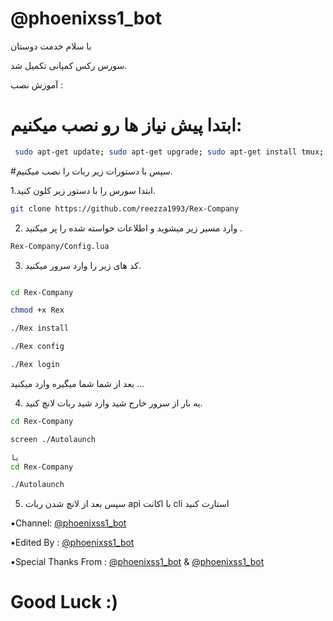 # @phoenixss1_bot
با سلام خدمت دوستان 

 سورس رکس کمپانی تکمیل شد.

 آموزش نصب :

# ابتدا پیش نیاز ها رو نصب میکنیم:
```sh
 sudo apt-get update; sudo apt-get upgrade; sudo apt-get install tmux; sudo apt-get install luarocks; sudo apt-get install screen; sudo apt-get install libreadline-dev libconfig-dev libssl-dev lua5.2 liblua5.2-dev lua-socket lua-sec lua-expat libevent-dev make unzip git redis-server autoconf g++ libjansson-dev libpython-dev expat libexpat1-dev; sudo apt-get update; sudo apt-get install; sudo apt-get install upstart-sysv
```
#سپس با دستورات زیر ربات را نصب میکنیم.

 1.ابتدا سورس را با دستور زیر کلون کنید.
 
 ```sh
git clone https://github.com/reezza1993/Rex-Company
 ```
 
 2. وارد مسیر‌ زیر میشوید و اطلاعات خواسته شده را پر میکنید .
 ```sh 
Rex-Company/Config.lua
```
 3. کد های زیر را وارد سرور میکنید.
 ```sh 
 
cd Rex-Company

chmod +x Rex

./Rex install

./Rex config

./Rex login
```
بعد از شما شما میگیره وارد میکنید ...

 4. یه بار از سرور خارج شید وارد شید ربات لانچ کنید. 
  ```sh 
cd Rex-Company 

screen ./Autolaunch

یا
cd Rex-Company 

./Autolaunch

```

 5. سپس بعد از لانچ شدن ربات api با اکانت cli استارت کنید
 
▪️Channel: [@phoenixss1_bot](https://telegram.me/phoenixss1_bot)

▪️Edited By : [@phoenixss1_bot](https://telegram.me/phoenixss1_bot)

▪️Special Thanks From : [@phoenixss1_bot](https://telegram.me/phoenixss1_bot) & [@phoenixss1_bot](https://telegram.me/CernerCompany)

# Good Luck :)
